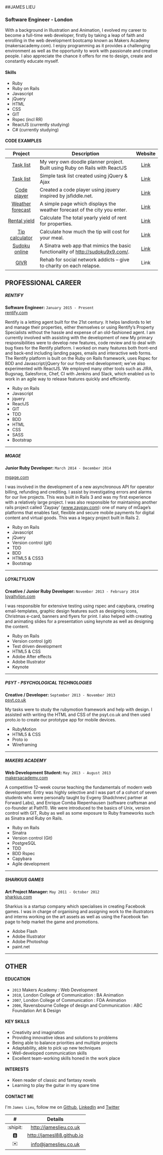 ##JAMES LIEU
### Software Engineer - London

With a background in Illustration and Animation, I evolved my career to become a full-time web developer, firstly by taking a leap of faith and enrolling in the web development bootcamp known as Makers Academy (makersacademy.com). I enjoy programming as it provides a challenging environment as well as the opportunity to work with passionate and creative people. I also appreciate the chance it offers for me to design, create and constantly educate myself.

#### Skills
- Ruby
- Ruby on Rails
- Javascript
- jQuery
- HTML
- CSS
- GIT
- Rspec (incl RR)
- ReactJS (currently studying)
- C# (currently studying)

#### CODE EXAMPLES

|  Project  | Description |  Website  |
| :-------: | ----------- | :-------: |
[Task list](https://github.com/jamesl88/schmoogle) | My very own doodle planner project. Built using Ruby on Rails with ReactJS | [Link](http://schmoogle.herokuapp.com/)
[Task list](https://github.com/jamesl88/task_list) | Simple task list created using jQuery & Ajax | [Link](http://task-list-24601.herokuapp.com/)
[Code player](https://github.com/jamesl88/jquery-code-player) | Created a code player using jquery inspired by jsfiddle.net. | [Link](http://jameslieu.co.uk/projects/jquery-code-player/index.html)
[Weather forecast](https://github.com/jamesl88/weather-forecast) | A simple page which displays the weather forecast of the city you enter. | [Link](http://jameslieu.co.uk/projects/weather-forecast/index.php)
[Rental yield](https://github.com/jamesl88/rental_yield_calculator) | Calculate The total yearly yield of rent for properties. | [Link](http://rental-yield-24601.herokuapp.com/)
[Tip calculator](https://github.com/jamesl88/tip_calculator) | Calculate how much the tip will cost for your meal. | [Link](http://jameslieu.co.uk/projects/tip-calculator/index.html)
[Sudoku online](https://github.com/jamesl88/sudoku_online) | A Sinatra web app that mimics the basic functionality of http://sudoku9x9.com/. | [Link](http://sudoku-online-24601.herokuapp.com/)
[GIVR](https://github.com/jamesl88/antisocialnetwork) | Rehab for social network addicts – give to charity on each relapse. | Link


## PROFESSIONAL CAREER

##### RENTIFY
**Software Engineer:** `January 2015 - Present`<br />
[rentify.com](http://rentify.com)

Rentify is a letting agent built for the 21st century. It helps landlords to let and manage their properties, either themselves or using Rentify’s Property Specialists without the hassle and expense of an old-fashioned agent. I am currently involved with assisting with the development of new My primary responsibilities were to develop new features, code review and to deal with bug fixes for the Rentify platform. I worked on many features both front-end and back-end including landing pages, emails and interactive web forms. The Rentify platform is built on the Ruby on Rails framework, uses Rspec for BDD and Javascript/jQuery for our front-end development; we’ve also experimented with ReactJS. We employed many other tools such as JIRA, Bugsnag, Salesforce, Chef, CI with Jenkins and Slack, which enabled us to work in an agile way to release features quickly and efficiently.

- Ruby on Rails
- Javascript
- jquery
- ReactJS
- GIT
- TDD
- BDD
- HTML
- CSS
- SASS
- Bootstrap

****

##### MGAGE

**Junior Ruby Developer:** `March 2014 - December 2014`<br />

[mgage.com](http://mgage.com)

I was involved in the development of a new asynchronous API for operator billing, refunding and crediting. I assist by investigating errors and alarms for our live projects. This was built in Rails 3 and was my first experience with a relatively large project. I was also responsible for maintaining another rails project called  ‘Zaypay’ (www.zaypay.com): one of many of mGage’s platforms that enables fast, flexible and secure mobile payments for digital content and virtual goods. This was a legacy project built in Rails 2.

- Ruby on Rails
- Javascript
- jQuery
- Version control (git)
- TDD
- BDD
- HTML5 & CSS3
- Bootstrap

****

##### LOYALTYLION
**Creative / Junior Ruby Developer:** `November 2013 - February 2014`<br />
[loyaltylion.com](http://loyaltylion.com)

I was responsible for extensive testing using rspec and capybara, creating email-templates, graphic design features such as designing icons, Christmas e-card, banners and flyers for print. I also helped with creating and animating slides for a presentation using keynote as well as designing the content.

- Ruby on Rails
- Version control (git)
- Test driven development
- HTML5 & CSS
- Adobe After effects
- Adobe Illustrator
- Keynote

****

##### PSYT - PSYCHOLOGICAL TECHNOLOGIES
**Creative / Developer:** `September 2013 - November 2013`<br />
[psyt.co.uk](http://psyt.co.uk)

My tasks were to study the rubymotion framework and help with design. I assisted with writing the HTML and CSS of the psyt.co.uk and then used proto.io to create our prototype app for mobile devices.

- RubyMotion
- HTML5 & CSS
- Proto io
- Wireframing

****

##### MAKERS ACADEMY
**Web Development Student:** `May 2013 - August 2013`<br />
[makersacademy.com](http://makersacademy.com)

A competitive 12-week course teaching the fundamentals of modern web development. Entry was highly selective and I was part of a cohort of seven students who were personally taught by Evgeny Shadchnev( partner at Forward Labs), and Enrique Comba Riepenhausen (software craftsman and co-founder at Path11). We were introduced to the basics of Unix, version control with GIT, Ruby as well as some exposure to Ruby frameworks such as Sinatra and Ruby on Rails.

- Ruby on Rails
- Sinatra
- Version control (Git)
- PostgreSQL
- TDD
- BDD Rspec
- Capybara
- Agile development

****

##### SHARKIUS GAMES

**Art Project Manager:** `May 2011 - October 2012`<br />
[sharkius.com](http://sharkius.com)

Sharkius is a startup company which specialises in creating Facebook games. I was in charge of organising and assigning work to the illustrators and interns working on the art assets as well as using the Facebook fan page to help market the game and promotions.

- Adobe Flash
- Adobe Illustrator
- Adobe Photoshop
- paint.net

****

## OTHER

#### EDUCATION

- `2013` Makers Academy : Web Development
- `2010`, London College of Communication : BA Animation
- `2007`, London College of Communication : FDA Animation
- `2006`, Ravensbourne College of design and Communication : ABC Foundation Art & Design


#### KEY SKILLS
- Creativity and imagination
- Providing innovative ideas and solutions to problems
- Being able to balance priorities and multiple projects
- Adaptability, able to pick up new techniques
- Well-developed communication skills
- Excellent team-working skills honed in the work place

#### INTERESTS
- Keen reader of classic and fantasy novels
- Learning to play the guitar in my spare time

#### CONTACT ME

I'm `James Lieu`, follow me on [Github](http://github.com/jamesl88), [LinkedIn](http://uk.linkedin.com/in/jameslieu1) and [Twitter](http://twitter.com/J_Lieu)

| #                    | Details                   |
| :------------------: | :-----------------------: |
| :shipit:             | http://jameslieu.co.uk    |
| :b:                  | http://jamesl88.github.io |
| :envelope:           | info@jameslieu.co.uk      |
